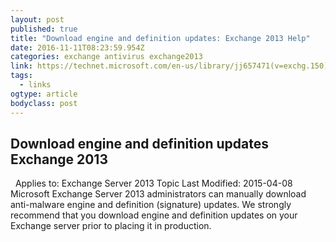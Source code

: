 ```yaml
---
layout: post
published: true
title: "Download engine and definition updates: Exchange 2013 Help"
date: 2016-11-11T08:23:59.954Z
categories: exchange antivirus exchange2013
link: https://technet.microsoft.com/en-us/library/jj657471(v=exchg.150).aspx#ProxySettings
tags:
  - links
ogtype: article
bodyclass: post
---
```


## Download engine and definition updates Exchange 2013
 
Applies to: Exchange Server 2013
Topic Last Modified: 2015-04-08
Microsoft Exchange Server 2013 administrators can manually download anti-malware engine and definition (signature) updates. We strongly recommend that you download engine and definition updates on your Exchange server prior to placing it in production.

